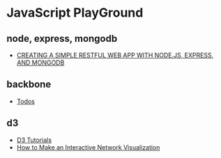 # JavaScript PlayGround

## node, express, mongodb

* [CREATING A SIMPLE RESTFUL WEB APP WITH NODE.JS, EXPRESS, AND MONGODB](http://cwbuecheler.com/web/tutorials/2014/restful-web-app-node-express-mongodb)

## backbone

* [Todos](http://backbonejs.org/#examples-todos)

## d3

* [D3 Tutorials](http://alignedleft.com/tutorials/d3/)
* [How to Make an Interactive Network Visualization](http://flowingdata.com/2012/08/02/how-to-make-an-interactive-network-visualization/)



